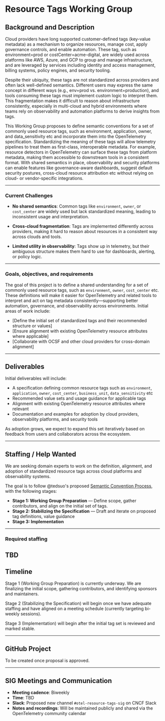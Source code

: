 # Resource Tags Working Group

## Background and Description

Cloud providers have long supported customer-defined tags (key-value metadata) as a mechanism to organize resources, manage cost, apply governance controls, and enable automation. These tag, such as environment=prod or costCenter=acme-digital, are widely used across platforms like AWS, Azure, and GCP to group and manage infrastructure, and are leveraged by services including identity and access management, billing systems, policy engines, and security tooling.

Despite their ubiquity, these tags are not standardized across providers and often lack well-defined semantics. Different users may express the same concept in different ways (e.g., env=prod vs. environment=production), and tools consuming these tags must implement custom logic to interpret them. This fragmentation makes it difficult to reason about infrastructure consistently, especially in multi-cloud and hybrid environments where teams rely on observability and automation platforms to derive insights from tags.

This Working Group proposes to define semantic conventions for a set of commonly used resource tags, such as environment, application, owner, and data_sensitivity etc and incorporate them into the OpenTelemetry specification. Standardizing the meaning of these tags will allow telemetry pipelines to treat them as first-class, interoperable metadata. For example, resource detectors in OpenTelemetry can surface these tags from platform metadata, making them accessible to downstream tools in a consistent format. With shared semantics in place, observability and security platforms can enable features like governance-aware dashboards, suggest default security postures, cross-cloud resource attribution etc without relying on cloud- or vendor-specific integrations.

---

### Current Challenges

- **No shared semantics**: Common tags like `environment`, `owner`, or `cost_center` are widely used but lack standardized meaning, leading to inconsistent usage and interpretation.

- **Cross-cloud fragmentation**: Tags are implemented differently across providers, making it hard to reason about resources in a consistent way across clouds and tools.

- **Limited utility in observability**: Tags show up in telemetry, but their ambiguous structure makes them hard to use for dashboards, alerting, or policy logic.

---

### Goals, objectives, and requirements

The goal of this project is to define a shared understanding for a set of commonly used resource tags, such as `environment`, `owner`, `cost_center` etc. These definitions will make it easier for OpenTelemetry and related tools to interpret and act on tag metadata consistently—supporting better automation, governance, and observability across environments. Initial areas of work include:

* [Define the initial set of standardized tags and their recommended structure or values]
* [Ensure alignment with existing OpenTelemetry resource attributes where applicable]
* [Collaborate with OCSF and other cloud providers for cross-domain alignment]

---
## Deliverables
Initial deliverables will include:

* A specification defining common resource tags such as `environment`, `application`, `owner`, `cost_center`, `business_unit`, `data_sensitivity` etc
* Recommended value sets and usage guidance for applicable tags 
* Alignment with existing OpenTelemetry resource attributes where relevant
* Documentation and examples for adoption by cloud providers, observability platforms, and security tools

As adoption grows, we expect to expand this set iteratively based on feedback from users and collaborators across the ecosystem.

---
## Staffing / Help Wanted

We are seeking domain experts to work on the definition, alignment, and adoption of standardized resource tags across cloud platforms and observability systems.

The goal is to follow @tedsuo's proposed [Semantic Convention Process](https://docs.google.com/document/d/1ghvajKaipiNZso3fDtyNxU7x1zx0_Eyd02OGpMGEpLE/edit#heading=h.xc2ft2cddhny), with the following stages:

- **Stage 1: Working Group Preparation** — Define scope, gather contributors, and align on the initial set of tags.
- **Stage 2: Stabilizing the Specification** — Draft and iterate on proposed tag definitions, value guidance
- **Stage 3: Implementation** 

---
### Required staffing

TBD
---


## Timeline

Stage 1 (Working Group Preparation) is currently underway. We are finalizing the initial scope, gathering contributors, and identifying sponsors and maintainers.

Stage 2 (Stabilizing the Specification) will begin once we have adequate staffing and have aligned on a meeting schedule (currently targeting bi-weekly sessions). 

Stage 3 (Implementation) will begin after the initial tag set is reviewed and marked stable. 

---

## GitHub Project

To be created once proposal is approved.

---

## SIG Meetings and Communication

- **Meeting cadence**: Biweekly
- **Time**: TBD
- **Slack**: Proposed new channel `#otel-resource-tags-sig` on CNCF Slack
- **Notes and recordings**: Will be maintained publicly and shared via the OpenTelemetry community calendar

